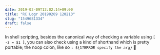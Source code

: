 ```yaml
---
date: 2019-02-09T12:02:14+09:00
title: "RC Logr 20190209 120213"
slug: "1549681334"
draft: false
---
```


In shell scripting, besides the canonical way of checking a variable using `[ -z = $1 ]`, you can also check using a kind of shorthand which is pretty portable; the noop colon, like so `: ${1?ERROR specify the arg}` 🍻
